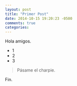 ```yaml
---
layout: post
title: "Primer Post"
date: 2014-10-15 19:20:23 -0500
comments: true
categories: 
---
```


Hola amigos.

- 1
- 2
- 3

> Pásame el charpie.

Fin.
